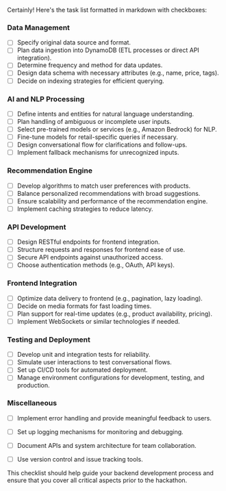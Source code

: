 Certainly! Here's the task list formatted in markdown with checkboxes:

### Data Management
- [ ] Specify original data source and format.
- [ ] Plan data ingestion into DynamoDB (ETL processes or direct API integration).
- [ ] Determine frequency and method for data updates.
- [ ] Design data schema with necessary attributes (e.g., name, price, tags).
- [ ] Decide on indexing strategies for efficient querying.

### AI and NLP Processing
- [ ] Define intents and entities for natural language understanding.
- [ ] Plan handling of ambiguous or incomplete user inputs.
- [ ] Select pre-trained models or services (e.g., Amazon Bedrock) for NLP.
- [ ] Fine-tune models for retail-specific queries if necessary.
- [ ] Design conversational flow for clarifications and follow-ups.
- [ ] Implement fallback mechanisms for unrecognized inputs.

### Recommendation Engine
- [ ] Develop algorithms to match user preferences with products.
- [ ] Balance personalized recommendations with broad suggestions.
- [ ] Ensure scalability and performance of the recommendation engine.
- [ ] Implement caching strategies to reduce latency.

### API Development
- [ ] Design RESTful endpoints for frontend integration.
- [ ] Structure requests and responses for frontend ease of use.
- [ ] Secure API endpoints against unauthorized access.
- [ ] Choose authentication methods (e.g., OAuth, API keys).

### Frontend Integration
- [ ] Optimize data delivery to frontend (e.g., pagination, lazy loading).
- [ ] Decide on media formats for fast loading times.
- [ ] Plan support for real-time updates (e.g., product availability, pricing).
- [ ] Implement WebSockets or similar technologies if needed.

### Testing and Deployment
- [ ] Develop unit and integration tests for reliability.
- [ ] Simulate user interactions to test conversational flows.
- [ ] Set up CI/CD tools for automated deployment.
- [ ] Manage environment configurations for development, testing, and production.

### Miscellaneous
- [ ] Implement error handling and provide meaningful feedback to users.
- [ ] Set up logging mechanisms for monitoring and debugging.
- [ ] Document APIs and system architecture for team collaboration.
- [ ] Use version control and issue tracking tools.


This checklist should help guide your backend development process and ensure that you cover all critical aspects prior to the hackathon.
